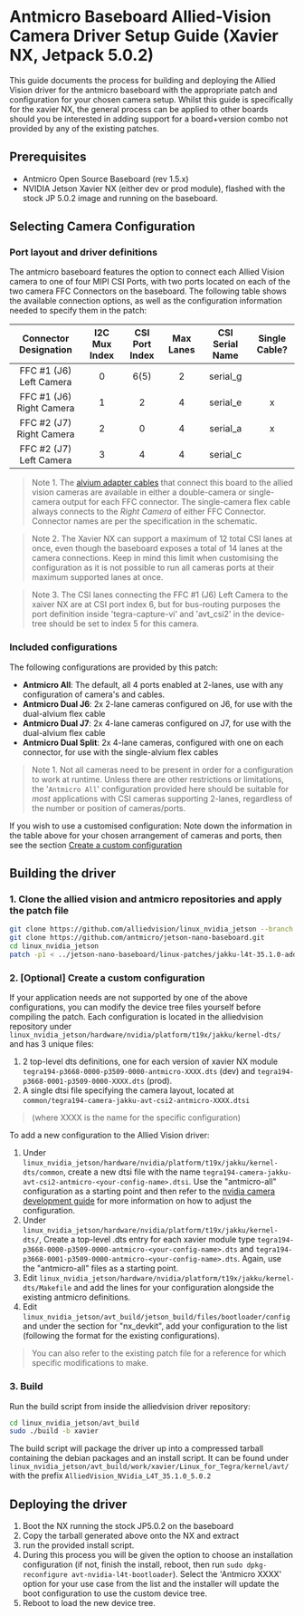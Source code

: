 # Antmicro Baseboard Allied-Vision Camera Driver Setup Guide (Xavier NX, Jetpack 5.0.2)

This guide documents the process for building and deploying the Allied Vision driver for the antmicro baseboard with the
appropriate patch and configuration for your chosen camera setup. Whilst this guide is specifically for the xavier NX,
the general process can be applied to other boards should you be interested in adding support for a board+version combo
not provided by any of the existing patches.

## Prerequisites

- Antmicro Open Source Baseboard (rev 1.5.x)
- NVIDIA Jetson Xavier NX (either dev or prod module), flashed with the stock JP 5.0.2 image and running on the baseboard.

## Selecting Camera Configuration

### Port layout and driver definitions

The antmicro baseboard features the option to connect each Allied Vision camera to one of four MIPI CSI Ports, with two
ports located on each of the two camera FFC Connectors on the baseboard. The following table shows the available
connection options, as well as the configuration information needed to specify them in the patch:

| **Connector Designation** | **I2C Mux Index** | **CSI Port Index** | **Max Lanes** | **CSI Serial Name** | **Single Cable?** |
|:-------------------------:|:-----------------:|:------------------:|:-------------:|:-------------------:|:-----------------:|
|  FFC #1 (J6) Left Camera  |         0         |          6(5)      |       2       |       serial_g      |                   |
|  FFC #1 (J6) Right Camera |         1         |          2         |       4       |       serial_e      |         x         |
|  FFC #2 (J7) Right Camera |         2         |          0         |       4       |       serial_a      |         x         |
|  FFC #2 (J7) Left Camera  |         3         |          4         |       4       |       serial_c      |                   |

> Note 1. The [alvium adapter cables](https://github.com/antmicro/alvium-flexible-csi-adapter) that connect this board to
the allied vision cameras are available in either a double-camera or single-camera output for each FFC connector.
The single-camera flex cable always connects to the *Right Camera* of either FFC Connector. Connector names are per
the specification in the schematic.

> Note 2. The Xavier NX can support a maximum of 12 total CSI lanes at once, even though the baseboard exposes a total of
14 lanes at the camera connections. Keep in mind this limit when customising the configuration as it is not
possible to run all cameras ports at their maximum supported lanes at once.

> Note 3. The CSI lanes connecting the FFC #1 (J6) Left Camera to the xaiver NX are at CSI port index 6, but for
bus-routing purposes the port definition inside 'tegra-capture-vi' and 'avt_csi2' in the device-tree should be set
to index 5 for this camera.

### Included configurations

The following configurations are provided by this patch:

- **Antmicro All**: The default, all 4 ports enabled at 2-lanes, use with any configuration of camera's and cables.
- **Antmicro Dual J6**: 2x 2-lane cameras configured on J6, for use with the dual-alvium flex cable
- **Antmicro Dual J7**: 2x 4-lane cameras configured on J7, for use with the dual-alvium flex cable
- **Antmicro Dual Split**: 2x 4-lane cameras, configured with one on each connector, for use with the single-alvium flex cables

> Note 1. Not all cameras need to be present in order for a configuration to work at runtime. Unless there are other
restrictions or limitations, the '`Antmicro All`' configuration provided here should be suitable for *most*
applications with CSI cameras supporting 2-lanes, regardless of the number or position of cameras/ports.

If you wish to use a customised configuration: Note down the information in the table above for your chosen
arrangement of cameras and ports, then see the section [Create a custom configuration](#2-optional-create-a-custom-configuration)

## Building the driver

### 1. Clone the allied vision and antmicro repositories and apply the patch file

```Bash
git clone https://github.com/alliedvision/linux_nvidia_jetson --branch l4t-35.1.0-5.0.2-beta1
git clone https://github.com/antmicro/jetson-nano-baseboard.git
cd linux_nvidia_jetson
patch -p1 < ../jetson-nano-baseboard/linux-patches/jakku-l4t-35.1.0-add-support-for-Antmicro-JNB-rev.1.5.1.patch
```

### 2. [Optional] Create a custom configuration

If your application needs are not supported by one of the above configurations, you can modify the device tree files
yourself before compiling the patch. Each configuration is located in the alliedvision repository under
`linux_nvidia_jetson/hardware/nvidia/platform/t19x/jakku/kernel-dts/` and has 3 unique files:

1. 2 top-level dts definitions, one for each version of xavier NX module `tegra194-p3668-0000-p3509-0000-antmicro-XXXX.dts` (dev) and `tegra194-p3668-0001-p3509-0000-XXXX.dts` (prod).
2. A single dtsi file specifying the camera layout, located at `common/tegra194-camera-jakku-avt-csi2-antmicro-XXXX.dtsi`

> (where XXXX is the name for the specific configuration)

To add a new configuration to the Allied Vision driver:

1. Under `linux_nvidia_jetson/hardware/nvidia/platform/t19x/jakku/kernel-dts/common`, create a new dtsi file with the name `tegra194-camera-jakku-avt-csi2-antmicro-<your-config-name>.dtsi`. Use the "antmicro-all" configuration as a
starting point and then refer to the [nvidia camera development guide](https://docs.nvidia.com/jetson/archives/r35.1/DeveloperGuide/text/SD/CameraDevelopment/SensorSoftwareDriverProgramming.html) for more information on how to adjust the configuration.
2. Under `linux_nvidia_jetson/hardware/nvidia/platform/t19x/jakku/kernel-dts/`, Create a top-level .dts entry for each
xavier module type `tegra194-p3668-0000-p3509-0000-antmicro-<your-config-name>.dts` and
`tegra194-p3668-0001-p3509-0000-antmicro-<your-config-name>.dts`. Again, use the "antmicro-all" files as a
starting point.
3. Edit `linux_nvidia_jetson/hardware/nvidia/platform/t19x/jakku/kernel-dts/Makefile` and add the lines for your
configuration alongside the existing antmicro definitions.
4. Edit `linux_nvidia_jetson/avt_build/jetson_build/files/bootloader/config` and under the section for "nx_devkit", add
your configuration to the list (following the format for the existing configurations).

> You can also refer to the existing patch file for a reference for which specific modifications to make.

### 3. Build

Run the build script from inside the alliedvision driver repository:

```Bash
cd linux_nvidia_jetson/avt_build
sudo ./build -b xavier
```

The build script will package the driver up into a compressed tarball containing the debian packages and an install script. It can be found under `linux_nvidia_jetson/avt_build/work/xavier/Linux_for_Tegra/kernel/avt/` with the prefix `AlliedVision_NVidia_L4T_35.1.0_5.0.2`

## Deploying the driver

1. Boot the NX running the stock JP5.0.2 on the baseboard
2. Copy the tarball generated above onto the NX and extract
3. run the provided install script.
4. During this process you will be given the option to choose an installation configuration (if not, finish
the install, reboot, then run ```sudo dpkg-reconfigure avt-nvidia-l4t-bootloader```). Select the 'Antmicro XXXX' option
for your use case from the list and the installer will update the boot configuration to use the custom device tree.
5. Reboot to load the new device tree.
